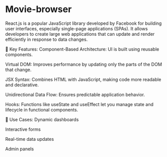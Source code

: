 # Movie-browser
React.js is a popular JavaScript library developed by Facebook for building user interfaces, especially single-page applications (SPAs). It allows developers to create large web applications that can update and render efficiently in response to data changes.

🔑 Key Features:
Component-Based Architecture: UI is built using reusable components.

Virtual DOM: Improves performance by updating only the parts of the DOM that change.

JSX Syntax: Combines HTML with JavaScript, making code more readable and declarative.

Unidirectional Data Flow: Ensures predictable application behavior.

Hooks: Functions like useState and useEffect let you manage state and lifecycle in functional components.

🔧 Use Cases:
Dynamic dashboards

Interactive forms

Real-time data updates

Admin panels
